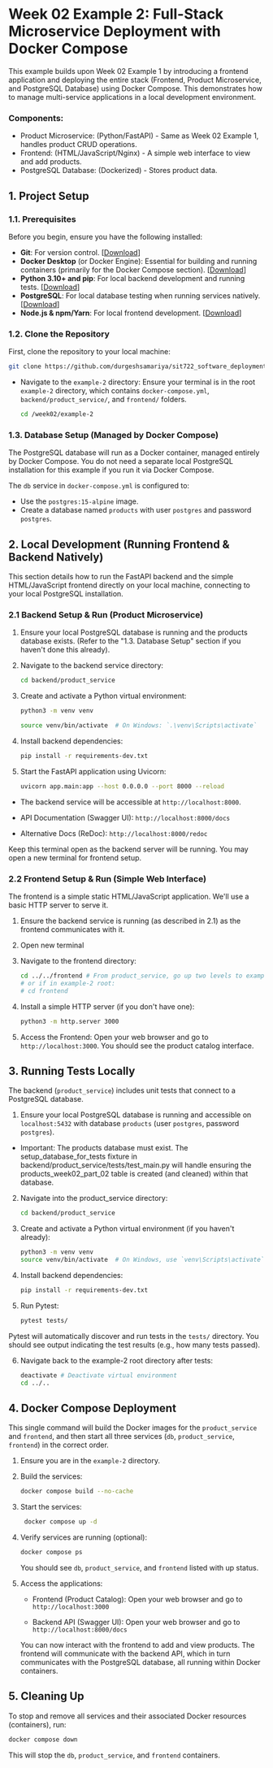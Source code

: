 # Week 02 Example 2: Full-Stack Microservice Deployment with Docker Compose

This example builds upon Week 02 Example 1 by introducing a frontend application and deploying the entire stack (Frontend, Product Microservice, and PostgreSQL Database) using Docker Compose. This demonstrates how to manage multi-service applications in a local development environment.

### Components:

- Product Microservice: (Python/FastAPI) - Same as Week 02 Example 1, handles product CRUD operations.
- Frontend: (HTML/JavaScript/Nginx) - A simple web interface to view and add products.
- PostgreSQL Database: (Dockerized) - Stores product data.

## 1. Project Setup

### 1.1. Prerequisites

Before you begin, ensure you have the following installed:

- **Git**: For version control. [[Download](https://git-scm.com)]
- **Docker Desktop** (or Docker Engine): Essential for building and running containers (primarily for the Docker Compose section). [[Download](https://www.docker.com/products/docker-desktop/)]
- **Python 3.10+ and pip**: For local backend development and running tests. [[Download](https://www.python.org/downloads/)]
- **PostgreSQL**: For local database testing when running services natively. [[Download](https://www.postgresql.org/download/)]
- **Node.js & npm/Yarn**: For local frontend development. [[Download](https://nodejs.org/)]

### 1.2. Clone the Repository

First, clone the repository to your local machine:

```bash
git clone https://github.com/durgeshsamariya/sit722_software_deployment_and_operation_code.git
```

- Navigate to the `example-2` directory: Ensure your terminal is in the root `example-2` directory, which contains `docker-compose.yml`, `backend/product_service/`, and `frontend/` folders.

  ```bash
  cd /week02/example-2
  ```

### 1.3. Database Setup (Managed by Docker Compose)

The PostgreSQL database will run as a Docker container, managed entirely by Docker Compose. You do not need a separate local PostgreSQL installation for this example if you run it via Docker Compose.

The `db` service in `docker-compose.yml` is configured to:

- Use the `postgres:15-alpine` image.
- Create a database named `products` with user `postgres` and password `postgres`.

## 2. Local Development (Running Frontend & Backend Natively)

This section details how to run the FastAPI backend and the simple HTML/JavaScript frontend directly on your local machine, connecting to your local PostgreSQL installation.

### 2.1 Backend Setup & Run (Product Microservice)

1. Ensure your local PostgreSQL database is running and the products database exists.
   (Refer to the "1.3. Database Setup" section if you haven't done this already).

2. Navigate to the backend service directory:

   ```bash
   cd backend/product_service
   ```

3. Create and activate a Python virtual environment:

   ```bash
   python3 -m venv venv

   source venv/bin/activate  # On Windows: `.\venv\Scripts\activate`
   ```

4. Install backend dependencies:

   ```bash
   pip install -r requirements-dev.txt
   ```

5. Start the FastAPI application using Uvicorn:

   ```bash
   uvicorn app.main:app --host 0.0.0.0 --port 8000 --reload
   ```

- The backend service will be accessible at `http://localhost:8000`.

- API Documentation (Swagger UI): `http://localhost:8000/docs`

- Alternative Docs (ReDoc): `http://localhost:8000/redoc`

Keep this terminal open as the backend server will be running. You may open a new terminal for frontend setup.

### 2.2 Frontend Setup & Run (Simple Web Interface)

The frontend is a simple static HTML/JavaScript application. We'll use a basic HTTP server to serve it.

1. Ensure the backend service is running (as described in 2.1) as the frontend communicates with it.

2. Open new terminal
3. Navigate to the frontend directory:

   ```bash
   cd ../../frontend # From product_service, go up two levels to example-2, then into frontend
   # or if in example-2 root:
   # cd frontend
   ```

4. Install a simple HTTP server (if you don't have one):

   ```bash
   python3 -m http.server 3000
   ```

5. Access the Frontend:
   Open your web browser and go to `http://localhost:3000`. You should see the product catalog interface.

## 3. Running Tests Locally

The backend (`product_service`) includes unit tests that connect to a PostgreSQL database.

1. Ensure your local PostgreSQL database is running and accessible on `localhost:5432` with database `products` (user `postgres`, password `postgres`).

- Important: The products database must exist. The setup_database_for_tests fixture in backend/product_service/tests/test_main.py will handle ensuring the products_week02_part_02 table is created (and cleaned) within that database.

2. Navigate into the product_service directory:

   ```bash
   cd backend/product_service
   ```

3. Create and activate a Python virtual environment (if you haven't already):

   ```bash
   python3 -m venv venv
   source venv/bin/activate  # On Windows, use `venv\Scripts\activate`
   ```

4. Install backend dependencies:

   ```bash
   pip install -r requirements-dev.txt
   ```

5. Run Pytest:

   ```bash
   pytest tests/
   ```

Pytest will automatically discover and run tests in the `tests/` directory. You should see output indicating the test results (e.g., how many tests passed).

6. Navigate back to the example-2 root directory after tests:

   ```bash
   deactivate # Deactivate virtual environment
   cd ../..
   ```

## 4. Docker Compose Deployment

This single command will build the Docker images for the `product_service` and `frontend`, and then start all three services (`db`, `product_service`, `frontend`) in the correct order.

1. Ensure you are in the `example-2` directory.

2. Build the services:

   ```bash
   docker compose build --no-cache
   ```

3. Start the services:

   ```bash
    docker compose up -d
   ```

4. Verify services are running (optional):

   ```bash
   docker compose ps
   ```

   You should see `db`, `product_service`, and `frontend` listed with up status.

5. Access the applications:

   - Frontend (Product Catalog): Open your web browser and go to `http://localhost:3000`

   - Backend API (Swagger UI): Open your web browser and go to `http://localhost:8000/docs`

   You can now interact with the frontend to add and view products. The frontend will communicate with the backend API, which in turn communicates with the PostgreSQL database, all running within Docker containers.

## 5. Cleaning Up

To stop and remove all services and their associated Docker resources (containers), run:

```bash
docker compose down
```

This will stop the `db`, `product_service`, and `frontend` containers.
